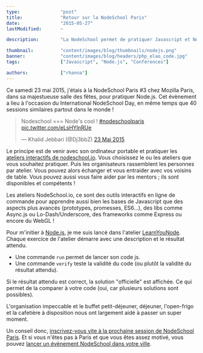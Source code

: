 ```yaml
---
type:               "post"
title:              "Retour sur la NodeSchool Paris"
date:               "2015-05-27"
lastModified:       ~

description:        "La NodeSchool permet de pratiquer Javascript et Node.js grâce à des ateliers interactifs."

thumbnail:          "content/images/blog/thumbnails/nodejs.png"
banner:             "content/images/blog/headers/php_elao_code.jpg"
tags:               ["Javascript", "Node.js", "Conférences"]

authors:            ["rhanna"]
---
```


Ce samedi 23 mai 2015, j'étais à la NodeSchool Paris #3 chez Mozilla Paris, dans sa majestueuse salle des fêtes, pour pratiquer Node.js.
Cet évènement a lieu à l'occasion du International NodeSchool Day, en même temps que 40 sessions similaires partout dans le monde !

<blockquote class="twitter-tweet" lang="fr"><p lang="nl" dir="ltr">Nodeschool === Node&#39;s cool ! <a href="https://twitter.com/hashtag/nodeschoolparis?src=hash">#nodeschoolparis</a> <a href="http://t.co/eLsHYlnRUe">pic.twitter.com/eLsHYlnRUe</a></p>&mdash; Khalid Jebbari (@Dj3bbZ) <a href="https://twitter.com/Dj3bbZ/status/602113379407368192">23 Mai 2015</a></blockquote>

Le principe est de venir avec son ordinateur portable et pratiquer les [ateliers interactifs de nodeschool.io](http://nodeschool.io/fr-fr/index.html#workshopper-list).
Vous choisissez le ou les ateliers que vous souhaitez pratiquer.
Puis les organisateurs rassemblent les personnes par atelier.
Vous pouvez alors échanger et vous entraider avec vos voisins de table.
Vous pouvez aussi vous faire aider par les mentors ; ils sont disponibles et compétents !

Les ateliers NodeSchool.io, ce sont des outils interactifs en ligne de commande pour apprendre aussi bien les bases de Javascript que des aspects plus avancés (prototypes, promesses, ES6…), des libs comme Async.js ou Lo-Dash/Underscore, des frameworks comme Express ou encore du WebGL !

Pour m'initier à [Node.js](https://nodejs.org/), je me suis lancé dans l'atelier [LearnYouNode](https://github.com/workshopper/learnyounode).
Chaque exercice de l'atelier démarre avec une description et le résultat attendu.

- Une commande `run` permet de lancer son code js.
- Une commande `verify` teste la validité du code (ou plutôt la validité du résultat attendu).

Si le résultat attendu est correct, la solution "officielle" est affichée. Ce qui permet de la comparer à votre code (oui, car plusieurs solutions sont possibles).

L'organisation impeccable et le buffet petit-déjeuner, déjeuner, l'open-frigo et la cafetière à disposition nous ont largement aidé à passer un super moment.

Un conseil donc, [inscrivez-vous vite à la prochaine session de NodeSchool Paris](http://www.meetup.com/fr/NodeSchool-Paris/).
Et si vous n'êtes pas à Paris et que vous êtes assez motivé, vous pouvez [lancer un évènement NodeSchool dans votre ville](http://nodeschool.io/fr-fr/host.html).
